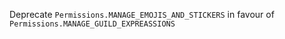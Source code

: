 Deprecate `Permissions.MANAGE_EMOJIS_AND_STICKERS` in favour of `Permissions.MANAGE_GUILD_EXPREASSIONS`
